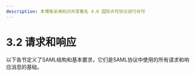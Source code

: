 ```yaml
---
description: 本博客采用知识共享署名 4.0 国际许可协议进行许可
---
```


# 3.2 请求和响应

以下各节定义了SAML结构和基本要求，它们是SAML协议中使用的所有请求和响应消息的基础。